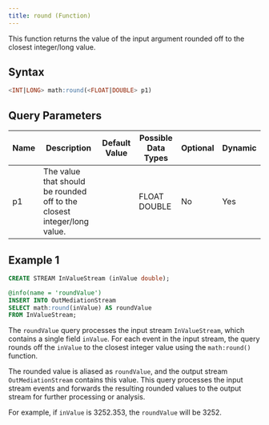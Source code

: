 ```yaml
---
title: round (Function)
---
```


This function returns the value of the input argument rounded off to the closest integer/long value.

## Syntax

```sql
<INT|LONG> math:round(<FLOAT|DOUBLE> p1)
```

## Query Parameters

| Name | Description | Default Value | Possible Data Types | Optional | Dynamic |
|------|-------------|---------------|---------------------|----------|---------|
| p1   | The value that should be rounded off to the closest integer/long value. |               | FLOAT DOUBLE        | No       | Yes     |

## Example 1

```sql
CREATE STREAM InValueStream (inValue double);

@info(name = 'roundValue')
INSERT INTO OutMediationStream
SELECT math:round(inValue) AS roundValue
FROM InValueStream;
```

The `roundValue` query processes the input stream `InValueStream`, which contains a single field `inValue`. For each event in the input stream, the query rounds off the `inValue` to the closest integer value using the `math:round()` function.

The rounded value is aliased as `roundValue`, and the output stream `OutMediationStream` contains this value. This query processes the input stream events and forwards the resulting rounded values to the output stream for further processing or analysis.

For example, if `inValue` is 3252.353, the `roundValue` will be 3252.
